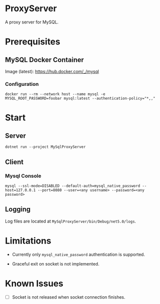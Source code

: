 # ProxyServer

A proxy server for MySQL.

# Prerequisites

## MySQL Docker Container

Image (latest): https://hub.docker.com/_/mysql

### Configuration

```
docker run --rm --network host --name mysql -e MYSQL_ROOT_PASSWORD=foobar mysql:latest --authentication-policy="*,,"
```

# Start

## Server

```
dotnet run --project MySqlProxyServer
```

## Client

### Mysql Console

```
mysql --ssl-mode=DISABLED --default-auth=mysql_native_password --host=127.0.0.1 --port=8080 --user=<any username> --password=<any password>
```

## Logging

Log files are located at `MySqlProxyServer/bin/Debug/net5.0/logs`.

# Limitations

- Currently only `mysql_native_password` authentication is supported.

- Graceful exit on socket is not implemented.

# Known Issues

- [ ] Socket is not released when socket connection finishes.
